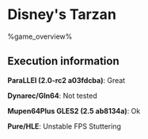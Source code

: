 # Disney's Tarzan 

%game_overview%

## Execution information

**ParaLLEl (2.0-rc2 a03fdcba)**: Great

**Dynarec/Gln64**: Not tested

**Mupen64Plus GLES2 (2.5 ab8134a)**: Ok

**Pure/HLE**: Unstable FPS Stuttering